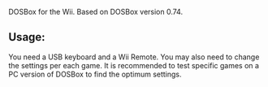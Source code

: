 DOSBox for the Wii. Based on DOSBox version 0.74.

## Usage: ##

You need a USB keyboard and a Wii Remote. You may also need to change the settings per each game. It is recommended to test specific games on a PC version of DOSBox to find the optimum settings.